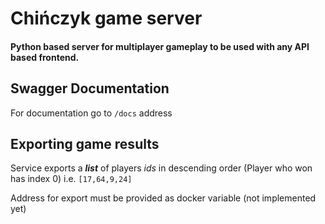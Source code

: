 # Chińczyk game server

#### Python based server for multiplayer gameplay to be used with any API based frontend.

## Swagger Documentation

For documentation go to `/docs` address

## Exporting game results

Service exports a _**list**_ of players _ids_ in descending order (Player who won has index 0)
i.e. `[17,64,9,24]` 

Address for export must be provided as docker variable (not implemented yet)
